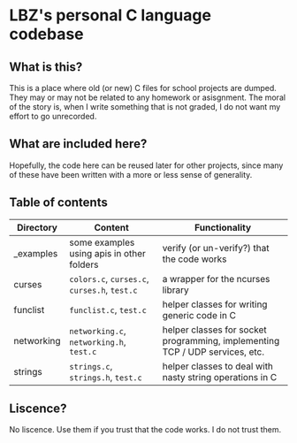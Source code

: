 # LBZ's personal C language codebase
## What is this?
This is a place where old (or new) C files for school projects are dumped. They may or may not be related to any homework or asisgnment. The moral of the story is, when I write something that is not graded, I do not want my effort to go unrecorded.
## What are included here?
Hopefully, the code here can be reused later for other projects, since many of these have been written with a more or less sense of generality.
## Table of contents
|Directory|Content|Functionality|
|---------|-------|-------------|
|_examples|some examples using apis in other folders|verify (or un-verify?) that the code works|
|curses|```colors.c```, ```curses.c```, ```curses.h```, ```test.c```|a wrapper for the ncurses library|
|funclist|```funclist.c```, ```test.c```|helper classes for writing generic code in C|
|networking|```networking.c```, ```networking.h```, ```test.c```|helper classes for socket programming, implementing TCP / UDP services, etc.|
|strings|```strings.c```, ```strings.h```, ```test.c```|helper classes to deal with nasty string operations in C|
## Liscence?
No liscence. Use them if you trust that the code works. I do not trust them.